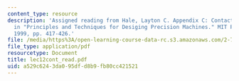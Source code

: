 ```yaml
---
content_type: resource
description: 'Assigned reading from Hale, Layton C. Appendix C: Contact Mechanics,
  in "Principles and Techniques for Desiging Precision Machines." MIT PhD Thesis.
  1999, pp. 417-426.'
file: /media/https%3A/open-learning-course-data-rc.s3.amazonaws.com/2-76-multi-scale-system-design-fall-2004/a529c6243da095dfd8b9fb80cc421521_lec12cont_read.pdf
file_type: application/pdf
resourcetype: Document
title: lec12cont_read.pdf
uid: a529c624-3da0-95df-d8b9-fb80cc421521
---
```

